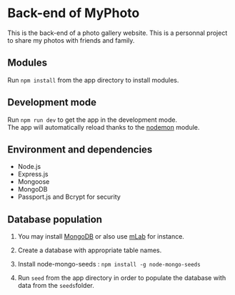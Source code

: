 # Back-end of MyPhoto

This is the back-end of a photo gallery website. 
This is a personnal project to share my photos with friends and family. 

## Modules

Run `npm install` from the app directory to install modules.

## Development mode

Run `npm run dev` to get the app in the development mode.<br>
The app will automatically reload thanks to the [nodemon](https://github.com/remy/nodemon) module.

## Environment and dependencies

- Node.js
- Express.js
- Mongoose
- MongoDB
- Passport.js and Bcrypt for security

## Database population

1. You may install [MongoDB](https://www.mongodb.com) or also use [mLab](https://mlab.com) for instance. 

2. Create a database with appropriate table names. 

3. Install node-mongo-seeds :
  `npm install -g node-mongo-seeds`

4. Run `seed` from the app directory in order to populate the database with data from the `seeds`folder.
